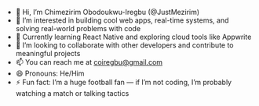 - 👋 Hi, I’m Chimezirim Obodoukwu-Iregbu (@JustMezirim)  
- 👀 I’m interested in building cool web apps, real-time systems, and solving real-world problems with code  
- 🌱 Currently learning React Native and exploring cloud tools like Appwrite  
- 💞️ I’m looking to collaborate with other developers and contribute to meaningful projects  
- 📫 You can reach me at coiregbu@gmail.com  
- 😄 Pronouns: He/Him  
- ⚡ Fun fact: I’m a huge football fan — if I’m not coding, I’m probably watching a match or talking tactics  
